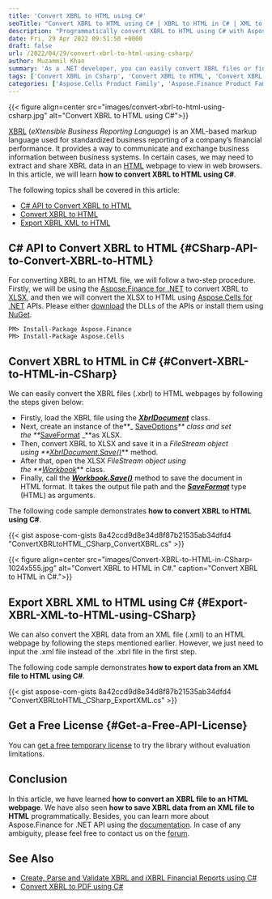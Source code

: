 ```yaml
---
title: 'Convert XBRL to HTML using C#'
seoTitle: "Convert XBRL to HTML using C# | XBRL to HTML in C# | XML to HTML C#"
description: "Programmatically convert XBRL to HTML using C# with Aspose.Finance for .NET API. Convert XBRL XML files to HTML webpages using C#. XBRL to HTML Converter API"
date: Fri, 29 Apr 2022 09:51:50 +0000
draft: false
url: /2022/04/29/convert-xbrl-to-html-using-csharp/
author: Muzammil Khan
summary: 'As a .NET developer, you can easily convert XBRL files or financial data from XML files to HTML webpages programmatically. In this article, you will learn **how to convert XBRL to HTML using C#**.'
tags: ['Convert XBRL in Csharp', 'Convert XBRL to HTML', 'Convert XBRL to HTML in C#', 'View XBRL in Browser C#', 'XBRL', 'XBRL to HTML', 'XBRL to HTML in C#', 'XBRL to XLSX']
categories: ['Aspose.Cells Product Family', 'Aspose.Finance Product Family']
---
```




{{< figure align=center src="images/convert-xbrl-to-html-using-csharp.jpg" alt="Convert XBRL to HTML using C#">}}


[XBRL][1] (_eXtensible Business Reporting Language_) is an XML-based markup language used for standardized business reporting of a company’s financial performance. It provides a way to communicate and exchange business information between business systems. In certain cases, we may need to extract and share XBRL data in an [HTML][2] webpage to view in web browsers. In this article, we will learn **how to convert XBRL to HTML using C#**.

The following topics shall be covered in this article:

*   [C# API to Convert XBRL to HTML][3]
*   [Convert XBRL to HTML][4]
*   [Export XBRL XML to HTML][5]

## C# API to Convert XBRL to HTML {#CSharp-API-to-Convert-XBRL-to-HTML}

For converting XBRL to an HTML file, we will follow a two-step procedure. Firstly, we will be using the [Aspose.Finance for .NET][6] to convert XBRL to [XLSX][7], and then we will convert the XLSX to HTML using [Aspose.Cells for .NET][8] APIs. Please either [download][9] the DLLs of the APIs or install them using [NuGet][10].

```
PM> Install-Package Aspose.Finance
PM> Install-Package Aspose.Cells
```

## Convert XBRL to HTML in C# {#Convert-XBRL-to-HTML-in-CSharp}

We can easily convert the XBRL files (.xbrl) to HTML webpages by following the steps given below:

*   Firstly, load the XBRL file using the **_[XbrlDocument][11]_** class.
*   Next, create an instance of the**_ [SaveOptions][12]_** class and set the **_[SaveFormat][13] _**as XLSX.
*   Then, convert XBRL to XLSX and save it in a _FileStream _object using **_[XbrlDocument.Save()][14]_** method.
*   After that, open the XLSX _FileStream _object using the **_[Workbook][15]_** class.
*   Finally, call the **_[Workbook.Save()][16]_** method to save the document in HTML format. It takes the output file path and the [**_SaveFormat_**][17] type (HTML) as arguments.

The following code sample demonstrates **how to convert XBRL to HTML using C#**.

{{< gist aspose-com-gists 8a42ccd9d8e34d8f87b21535ab34dfd4 "ConvertXBRLtoHTML_CSharp_ConvertXBRL.cs" >}}



{{< figure align=center src="images/Convert-XBRL-to-HTML-in-CSharp-1024x555.jpg" alt="Convert XBRL to HTML in C#." caption="Convert XBRL to HTML in C#.">}}


## **Export XBRL XML to HTML using C#** {#Export-XBRL-XML-to-HTML-using-CSharp}

We can also convert the XBRL data from an XML file (.xml) to an HTML webpage by following the steps mentioned earlier. However, we just need to input the .xml file instead of the .xbrl file in the first step.

The following code sample demonstrates **how to export data from an XML file to HTML using C#**.

{{< gist aspose-com-gists 8a42ccd9d8e34d8f87b21535ab34dfd4 "ConvertXBRLtoHTML_CSharp_ExportXML.cs" >}}

## Get a Free License {#Get-a-Free-API-License}

You can [get a free temporary license][18] to try the library without evaluation limitations.

## Conclusion

In this article, we have learned **how to convert an XBRL file to an HTML webpage**. We have also seen **how to save XBRL data from an XML file to HTML** programmatically. Besides, you can learn more about Aspose.Finance for .NET API using the [documentation][19]. In case of any ambiguity, please feel free to contact us on the [forum][20].

## See Also

*   [Create, Parse and Validate XBRL and iXBRL Financial Reports using C#][21]
*   [Convert XBRL to PDF using C#][22]




[1]: https://docs.fileformat.com/finance/xbrl/
[2]: https://docs.fileformat.com/web/html/
[3]: #CSharp-API-to-Convert-XBRL-to-HTML
[4]: #Convert-XBRL-to-HTML-in-CSharp
[5]: #Export-XBRL-XML-to-HTML-using-CSharp
[6]: https://products.aspose.com/finance/net
[7]: https://docs.fileformat.com/spreadsheet/xlsx/
[8]: https://products.aspose.com/cells/net
[9]: https://downloads.aspose.com/
[10]: https://www.nuget.org/packages/Aspose.Finance/
[11]: https://apireference.aspose.com/finance/net/aspose.finance.xbrl/xbrldocument
[12]: https://apireference.aspose.com/finance/net/aspose.finance.xbrl/saveoptions
[13]: https://apireference.aspose.com/finance/net/aspose.finance.xbrl/saveformat
[14]: https://apireference.aspose.com/finance/net/aspose.finance.xbrl/xbrldocument/methods/save
[15]: https://apireference.aspose.com/cells/net/aspose.cells/workbook
[16]: https://apireference.aspose.com/cells/net/aspose.cells.workbook/save/methods/3
[17]: https://apireference.aspose.com/cells/net/aspose.cells/saveformat
[18]: https://purchase.aspose.com/temporary-license
[19]: https://docs.aspose.com/finance/net/
[20]: https://forum.aspose.com/c/finance/
[21]: https://blog.aspose.com/2020/04/29/create-xbrl-instances-and-parse-and-validate-xbrl-and-ixbrl-files-in-csharp-asp.net/
[22]: https://blog.aspose.com/2022/03/20/convert-xbrl-to-pdf-using-csharp/




